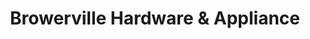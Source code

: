 ---
title: "Browerville Hardware & Appliance"
url: /browerville/browerville-hardware-und-appliance/
shop: Eisenwaren
---